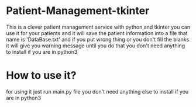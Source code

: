 # Patient-Management-tkinter

This is a clever patient management service with python and tkinter you can use it for your patients and it will save the patient information into a file that name is 'DataBase.txt' and if you put wrong thing or you don't fill the blanks it will give you warning message until you do that you don't need anything to install if you are in python3 

# How to use it?

for using it just run main.py file you don't need anything else to install if you are in python3
